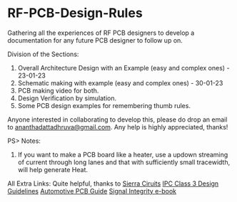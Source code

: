 # RF-PCB-Design-Rules
Gathering all the experiences of RF PCB designers to develop a documentation for any future PCB designer to follow up on.

Division of the Sections:
1. Overall Architecture Design with an Example (easy and complex ones) - 23-01-23
2. Schematic making with example (easy and complex ones) - 30-01-23
3. PCB making video for both.
4. Design Verification by simulation.
5. Some PCB design examples for remembering thumb rules.

Anyone interested in collaborating to develop this, please do drop an email to ananthadattadhruva@gmail.com. Any help is highly appreciated, thanks!

PS> Notes:
1. If you want to make a PCB board like a heater, use a updown streaming of current through long lanes and that with sufficiently small tracewidth, will help generate Heat.


All Extra Links: Quite helpful, thanks to [Sierra Ciruits](https://www.protoexpress.com/blog/ipc-class-2-vs-class-3-different-design-rules/)
[IPC Class 3 Design Guidelines](https://pages.protoexpress.com/rs/727-TSC-367/images/IPC%20Class%203%20Design%20Guide.pdf)
[Automotive PCB Guide](https://www.protoexpress.com/blog/10-automotive-pcb-design-guidelines/)
[Signal Integrity e-book](https://pages.protoexpress.com/rs/727-TSC-367/images/Signal%20Integrity%20for%20PCB%20Designers%20eBook.pdf)
